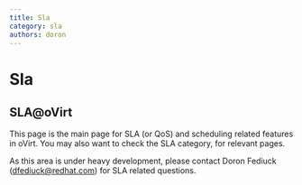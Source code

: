 ```yaml
---
title: Sla
category: sla
authors: doron
---
```


# Sla

## SLA@oVirt

This page is the main page for SLA (or QoS) and scheduling related features in oVirt. You may also want to check the SLA category, for relevant pages.

As this area is under heavy development, please contact Doron Fediuck (dfediuck@redhat.com) for SLA related questions.

